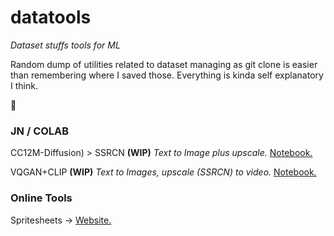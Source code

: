 # datatools
*Dataset stuffs tools for ML*

Random dump of utilities related to dataset managing as git clone is easier than remembering where I saved those. Everything is kinda self explanatory I think.

👀

### JN / COLAB

CC12M-Diffusion) > SSRCN **(WIP)** 
*Text to Image plus upscale.*
[Notebook.](https://colab.research.google.com/drive/1Pyx2Z7qDE003R2C0Vo5mFAu0oDUCXM7w)



VQGAN+CLIP **(WIP)** 
*Text to Images, upscale (SSRCN) to video.*
[Notebook.](https://colab.research.google.com/drive/16K3W6o4RcwarFasU-Jl_Ag-pzQmt7ywK)



### Online Tools
Spritesheets -> [Website.](https://www.leshylabs.com/apps/sstool/)
